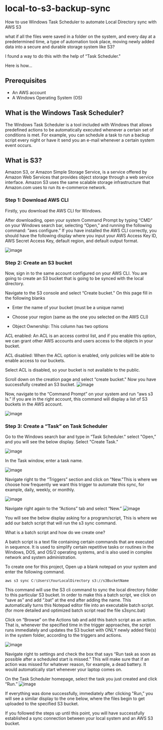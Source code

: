 # local-to-s3-backup-sync
How to use Windows Task Scheduler to automate Local Directory sync with AWS S3

what if all the files were saved in a folder on the system, and every day at a predetermined time, a type of automation took place, moving newly added data into a secure and durable storage system like S3?

I found a way to do this with the help of “Task Scheduler."

Here is how…

## Prerequisites
- An AWS account
- A Windows Operating System (OS)
## What is the Windows Task Scheduler?

The Windows Task Scheduler is a tool included with Windows that allows predefined actions to be automatically executed whenever a certain set of conditions is met. For example, you can schedule a task to run a backup script every night or have it send you an e-mail whenever a certain system event occurs.

## What is S3?

Amazon S3, or Amazon Simple Storage Service, is a service offered by Amazon Web Services that provides object storage through a web service interface. Amazon S3 uses the same scalable storage infrastructure that Amazon.com uses to run its e-commerce network.

### Step 1: Download AWS CLI

Firstly, you download the AWS CLI for Windows.

After downloading, open your system Command Prompt by typing “CMD” on your Windows search bar, selecting “Open,” and running the following command: “aws configure.” If you have installed the AWS CLI correctly, you should have the following display where you input your AWS Access Key ID, AWS Secret Access Key, default region, and default output format. 

![image](https://github.com/user-attachments/assets/83d27e6b-392b-4153-9f4b-de1b67d2d788)

### Step 2: Create an S3 bucket

Now, sign in to the same account configured on your AWS CLI. You are going to create an S3 bucket that is going to be synced with the local directory.

Navigate to the S3 console and select “Create bucket." On this page fill in the following blanks

- Enter the name of your bucket (must be a unique name)

- Choose your region (same as the one you selected on the AWS CLI)

- Object Ownership: This column has two options

ACL enabled: An ACL is an access control list, and if you enable this option, we can grant other AWS accounts and users access to the objects in your bucket.

ACL disabled: When the ACL option is enabled, only policies will be able to enable access to our buckets.


Select ACL is disabled, so your bucket is not available to the public.

Scroll down on the creation page and select “create bucket." Now you have successfully created an S3 bucket.
![image](https://github.com/user-attachments/assets/03496d04-7464-4c39-9e47-f5c4ec2a8305)


Now, navigate to the “Command Prompt” on your system and run “aws s3 ls.” If you are in the right account, this command will display a list of S3 buckets in the AWS account.

![image](https://github.com/user-attachments/assets/320299ee-7124-407c-bd39-ab7cfa5b1b5c)

### Step 3: Create a “Task” on Task Scheduler

Go to the Windows search bar and type in “Task Scheduler." select "Open,” and you will see the below display. Select "Create Task."

![image](https://github.com/user-attachments/assets/461cd2e8-3f92-4aec-9fe0-70d8e0a8f3c6)

In the Task window, enter a task name.

![image](https://github.com/user-attachments/assets/0901e372-0bfe-4943-9906-a54a8216a4d2)

Navigate right to the “Triggers” section and click on "New."This is where we choose how frequently we want this trigger to automate this sync, for example, daily, weekly, or monthly.

![image](https://github.com/user-attachments/assets/fe83e709-ba6a-4126-8e4b-0e3dc7afea5d)

Navigate right again to the “Actions” tab and select “New.”
![image](https://github.com/user-attachments/assets/2578d152-19e4-453a-afa6-cbdcf94d1163)


You will see the below display asking for a program/script, This is where we add our batch script that will run the s3 sync command.

What is a batch script and how do we create one?

A batch script is a text file containing certain commands that are executed in sequence. It is used to simplify certain repetitive tasks or routines in the Windows, DOS, and OS/2 operating systems, and is also used in complex network and system administration.

To create one for this project, Open up a blank notepad on your system and enter the following command.

```batch
aws s3 sync C:\Users\YourLocalDirectory s3://s3BucketName
```
This command will use the S3 cli command to sync the local directory folder to this particular S3 bucket. In order to make this a batch script, we click on “save as” and add “.bat” at the end after adding the name. This automatically turns this Notepad editor file into an executable batch script.(for more detailed and optimized batch script read the file s3sync.bat)


Click on “Browse” on the Actions tab and add this batch script as an action. That is, whenever the specified time in the trigger approaches, the script runs immediately and updates the S3 bucket with ONLY newly added file(s) in the system folder, according to the triggers and actions.

![image](https://github.com/user-attachments/assets/7f2dcda4-8473-4197-ad7b-fef9a30ce9f7)

Navigate right to settings and check the box that says “Run task as soon as possible after a scheduled start is missed.” This will make sure that if an action was missed for whatever reason, for example, a dead battery. It would automatically start whenever your laptop comes on.


On the Task Scheduler homepage, select the task you just created and click “Run.”
![image](https://github.com/user-attachments/assets/74dbc873-4e81-4057-bc57-da8882c6114f)


If everything was done successfully, immediately after clicking "Run,” you will see a similar display to the one below, where the files begin to get uploaded to the specified S3 bucket.


If you followed the steps up until this point, you will have successfully established a sync connection between your local system and an AWS S3 bucket.
